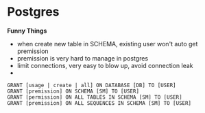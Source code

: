# Postgres

**Funny Things**
- when create new table in SCHEMA, existing user won't auto get premission
- premission is very hard to manage in postgres
- limit connections, very easy to blow up, avoid connection leak
- 

```
GRANT [usage | create | all] ON DATABASE [DB] TO [USER]
GRANT [premission] ON SCHEMA [SM] TO [USER]
GRANT [permission] ON ALL TABLES IN SCHEMA [SM] TO [USER]
GRANT [premission] ON ALL SEQUENCES IN SCHEMA [SM] TO [USER]
```

